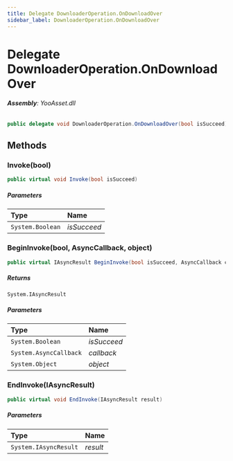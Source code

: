 ```yaml
---
title: Delegate DownloaderOperation.OnDownloadOver
sidebar_label: DownloaderOperation.OnDownloadOver
---
```

# Delegate DownloaderOperation.OnDownloadOver


###### **Assembly**: YooAsset.dll

```csharp title="Declaration"
public delegate void DownloaderOperation.OnDownloadOver(bool isSucceed)
```
## Methods
### Invoke(bool)


```csharp title="Declaration"
public virtual void Invoke(bool isSucceed)
```

##### Parameters

| Type | Name |
|:--- |:--- |
| `System.Boolean` | *isSucceed* |

### BeginInvoke(bool, AsyncCallback, object)


```csharp title="Declaration"
public virtual IAsyncResult BeginInvoke(bool isSucceed, AsyncCallback callback, object @object)
```

##### Returns

`System.IAsyncResult`

##### Parameters

| Type | Name |
|:--- |:--- |
| `System.Boolean` | *isSucceed* |
| `System.AsyncCallback` | *callback* |
| `System.Object` | *object* |

### EndInvoke(IAsyncResult)


```csharp title="Declaration"
public virtual void EndInvoke(IAsyncResult result)
```

##### Parameters

| Type | Name |
|:--- |:--- |
| `System.IAsyncResult` | *result* |

